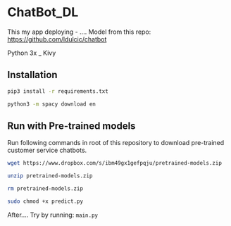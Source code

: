 # ChatBot_DL

This my app deploying - .... Model from this repo: https://github.com/ldulcic/chatbot

Python 3x _ Kivy

## Installation
```bash
pip3 install -r requirements.txt

python3 -m spacy download en

```

## Run with Pre-trained models
Run following commands in root of this repository to download pre-trained customer service chatbots.
```bash
wget https://www.dropbox.com/s/ibm49gx1gefpqju/pretrained-models.zip

unzip pretrained-models.zip

rm pretrained-models.zip

sudo chmod +x predict.py
```
After....
Try by running: `main.py`
